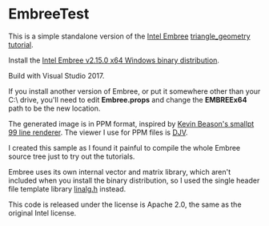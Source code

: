 # EmbreeTest
This is a simple standalone version of the [Intel Embree](https://github.com/embree/embree) [triangle_geometry tutorial](https://github.com/embree/embree/blob/master/tutorials/triangle_geometry/triangle_geometry_device.cpp).

Install the [Intel Embree v2.15.0 x64 Windows binary distribution](https://embree.github.io/downloads.html).

Build with Visual Studio 2017.

If you install another version of Embree, or put it somewhere other than your C:\ drive, you'll need to edit **Embree.props** and change the **EMBREEx64** path to be the new location. 

The generated image is in PPM format, inspired by [Kevin Beason's smallpt 99 line renderer](http://www.kevinbeason.com/smallpt/). The viewer I use for PPM files is [DJV](http://djv.sourceforge.net/index.html).

I created this sample as I found it painful to compile the whole Embree source tree just to try out the tutorials.

Embree uses its own internal vector and matrix library, which aren't included when you install the binary distribution, so I used the single header file template library [linalg.h](https://github.com/sgorsten/linalg) instead. 

This code is released under the license is Apache 2.0, the same as the original Intel license.
